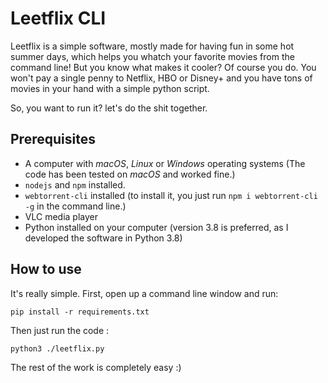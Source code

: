 # Leetflix CLI 

Leetflix is a simple software, mostly made for having fun in some hot summer days, which helps you whatch your favorite movies from the command line! But you know what makes it cooler? Of course you do. You won't pay a single penny to Netflix, HBO or Disney+ and you have tons of movies in your hand with a simple python script. 

So, you want to run it? let's do the shit together. 

## Prerequisites

* A computer with _macOS_, _Linux_ or _Windows_ operating systems (The code has been tested on _macOS_ and worked fine.)
* `nodejs` and `npm` installed. 
* `webtorrent-cli` installed (to install it, you just run `npm i webtorrent-cli -g` in the command line.)
* VLC media player 
* Python installed on your computer (version 3.8 is preferred, as I developed the software in Python 3.8)

## How to use 

It's really simple. First, open up a command line window and run:

```
pip install -r requirements.txt
``` 

Then just run the code : 

```
python3 ./leetflix.py
``` 

The rest of the work is completely easy :) 